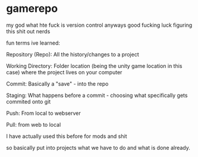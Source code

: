# gamerepo
my god what hte fuck is version control anyways
good fucking luck figuring this shit out nerds


fun terms ive learned:

Repository (Repo): All the history/changes to a project

Working Directory: Folder location (being the unity game location in this case) where the project lives on your computer

Commit: Basically a "save" - into the repo

Staging: What happens before a commit - choosing what specifically gets commited onto git

Push: From local to webserver

Pull: from web to local

I have actually used this before for mods and shit

so basically put into projects what we have to do and what is done already.
